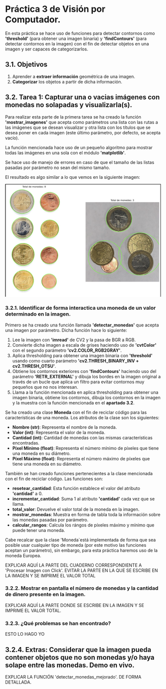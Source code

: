 # Práctica 3 de Visión por Computador.

En esta práctica se hace uso de funciones para detectar contornos como **'threshold'** (para obtener una imagen binaria) y **'findContours'** (para detectar contornos en la imagen) con el fin de detectar objetos en una imagen y ser capaces de categorizarlos.

## 3.1. Objetivos

1. Aprender a **extraer información** geométrica de una imagen.
2. **Categorizar** los objetos a partir de dicha información.

## 3.2. Tarea 1: Capturar una o vacias imágenes con monedas no solapadas y visualizarla(s). 

Para realizar esta parte de la primera tarea se ha creado la función **'mostrar_imagenes'** que acepta como parámetros una lista con las rutas a las imágenes que se desean visualizar y otra lista con los títulos que se desea poner en cada imagen (este último parámetro, por defecto, se acepta vacío).

La función mencionada hace uso de un pequeño algoritmo para mostrar todas las imágenes en una sola con el módulo **'matplotlib'**.

Se hace uso de manejo de errores en caso de que el tamaño de las listas pasadas por parámetro no sean del mismo tamaño.

El resultado es algo similar a lo que vemos en la siguiente imagen:

![**Imagen 1.** Visualización de imágenes haciendo uso de la funcion creada.](/P3/assets/img1.png)

### 3.2.1. Identificar de forma interactica una moneda de un valor determinado en la imagen.

Primero se ha creado una función llamada **'detectar_monedas'** que acepta una imagen por parámetro. Dicha función hace lo siguiente:

1. Lee la imagen con **'imread'** de CV2 y la pasa de BGR a RGB.
2. Convierte dicha imagen a escala de grises haciendo uso de **'cvtColor'** con el segundo parámetro **'cv2.COLOR_RGB2GRAY'**.
3. Aplica thresholding para obtener una imagen binaria con **'threshold'** usando como cuarto parámetro **'cv2.THRESH_BINARY_INV + cv2.THRESH_OTSU'**.
4. Obtiene los contornos exteriores con **'findContours'** haciendo uso del parámetro **'RETR_EXTERNAL'** y dibuja los bordes en la imagen original a través de un bucle que aplica un filtro para evitar contornos muy pequeños que no nos interesan.
5. Llama a la función mencionada en 
aplica thresholding para obtener una imagen binaria, obtiene los contornos, dibuja los contornos en la imagen y la muestra con la función mencionada en el **apartado 3.2**.

Se ha creado una clase **Moneda** con el fin de reciclar código para las características de una moneda. Los atributos de la clase son los siguientes:

- **Nombre (str)**: Representa el nombre de la moneda.
- **Valor (int)**: Representa el valor de la moneda.
- **Cantidad (int)**: Cantidad de monedas con las mismas características encontradas.
- **Píxel Mínimo (float)**: Representa el número mínimo de píxeles que tiene una moneda en su diámetro.
- **Píxel Máximo (float)**: Representa el número máximo de píxeles que tiene una moneda en su diámetro.

También se han creado funciones pertenecientes a la clase mencionada con el fin de reciclar código. Las funciones son:

- **resetear_cantidad**: Esta función establece el valor del atributo **'cantidad'** a 0.
- **incrementar_cantidad**: Suma 1 al atributo **'cantidad'** cada vez que se llama.
- **total_valor**: Devuelve el valor total de la moneda en la imagen.
- **mostrar_monedas**: Muestra en forma de tabla toda la información sobre las monedas pasadas por parámetro.
- **calcular_rangos**: Calcula los rángos de píxeles máximo y mínimo que puede tener una moneda.

Cabe recalcar que la clase 'Moneda`está implementada de forma que sea posible usar cualquier tipo de moneda (por este motivo las funciones aceptan un parámetro), sin embargo, para esta práctica haremos uso de la moneda Europea.

EXPLICAR AQUÍ LA PARTE DEL CUADERNO CORRESPONDIENTE A 'Procesar Imagen con Click'. EVITAR LA PARTE EN LA QUE SE ESCRIBE EN LA IMAGEN Y SE IMPRIME EL VALOR TOTAL

### 3.2.2. Mostrar en pantalla el número de monedas y la cantidad de dinero presente en la imagen.

EXPLICAR AQUÍ LA PARTE DONDE SE ESCRIBE EN LA IMAGEN Y SE IMPRIME EL VALOR TOTAL.

### 3.2.3. ¿Qué problemas se han encontrado?

ESTO LO HAGO YO

## 3.2.4. Extras: Considerar que la imagen pueda contener objetos que no son monedas y/o haya solape entre las monedas. Demo en vivo.

EXPLICAR LA FUNCIÓN 'detectar_monedas_mejorado'. DE FORMA DETALLADA.